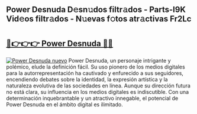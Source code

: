 ## Power Desnuda D𝚎sn𝚞dos filtr𝚊dos - Parts-I9K Vid𝚎os filtr𝚊dos - N𝚞evas f𝚘tos atr𝚊ctivas Fr2Lc

# <h2><a href="http://mbaxxra.tromn.icu/?c=Power+Desnuda">🔗👉👉👉 Power Desnuda 🔗🔗</a></h2>

[![Power Desnuda nuevo](https://i.imgur.com/pEAQMta.gif)](http://mbaxxra.tromn.icu/?c=Power+Desnuda)
Power Desnuda, un personaje intrigante y polémico, elude la definición fácil. Su uso pionero de los medios digitales para la autorrepresentación ha cautivado y enfurecido a sus seguidores, encendiendo debates sobre la identidad, la expresión artística y la naturaleza evolutiva de las sociedades en línea. Aunque su dirección futura no está clara, su influencia en los medios digitales es indiscutible. Con una determinación inquebrantable y un atractivo innegable, el potencial de Power Desnuda en el ámbito digital es ilimitado.
